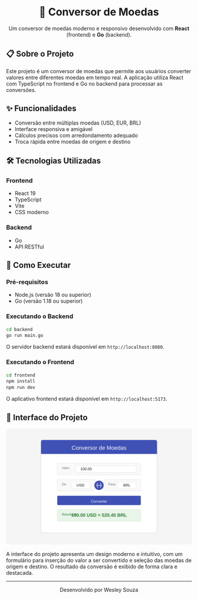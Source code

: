 <div align="center">
  <h1>💱 Conversor de Moedas</h1>
  <p>Um conversor de moedas moderno e responsivo desenvolvido com <b>React</b> (frontend) e <b>Go</b> (backend).</p>
</div>

## 📋 Sobre o Projeto

Este projeto é um conversor de moedas que permite aos usuários converter valores entre diferentes moedas em tempo real. A aplicação utiliza React com TypeScript no frontend e Go no backend para processar as conversões.

## ✨ Funcionalidades

- Conversão entre múltiplas moedas (USD, EUR, BRL)
- Interface responsiva e amigável
- Cálculos precisos com arredondamento adequado
- Troca rápida entre moedas de origem e destino

## 🛠️ Tecnologias Utilizadas

### Frontend
- React 19
- TypeScript
- Vite
- CSS moderno

### Backend
- Go
- API RESTful

## 🚀 Como Executar

### Pré-requisitos
- Node.js (versão 18 ou superior)
- Go (versão 1.18 ou superior)

### Executando o Backend

```bash
cd backend
go run main.go
```

O servidor backend estará disponível em `http://localhost:8080`.

### Executando o Frontend

```bash
cd frontend
npm install
npm run dev
```

O aplicativo frontend estará disponível em `http://localhost:5173`.

## 📱 Interface do Projeto

![Interface do Conversor de Moedas](frontend/screenshots/interface.png)

A interface do projeto apresenta um design moderno e intuitivo, com um formulário para inserção do valor a ser convertido e seleção das moedas de origem e destino. O resultado da conversão é exibido de forma clara e destacada.



---

<div align="center">
  <p>Desenvolvido por Wesley Souza</p>
</div>
